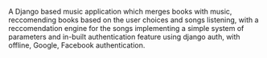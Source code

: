 
A Django based music application which merges books with music, reccomending books based on the user choices and songs listening, with a reccomendation engine for the songs implementing a simple system of parameters and in-built authentication feature using django auth, with offline, Google, Facebook authentication.
